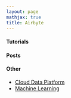 ```yaml
---
layout: page
mathjax: true
title: Airbyte
---
```


#### Tutorials

#### Posts

#### Other
* [Cloud Data Platform](../cloud_data_platform.md)
* [Machine Learning](../machine_learning.md)

